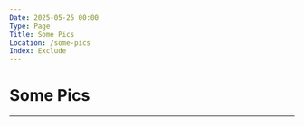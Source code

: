```yaml
---
Date: 2025-05-25 00:00
Type: Page
Title: Some Pics
Location: /some-pics
Index: Exclude
---
```


# Some Pics

---

[<script src="https://some.pics/by/luxury-format.js?count=1&alt"></script>](https://luxury-format.some.pics)
